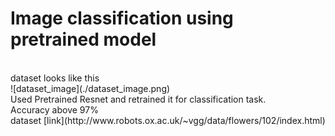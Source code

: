 # Image classification using pretrained model
<br>
dataset looks like this <br/> 
![dataset_image](./dataset_image.png)  <br/>
 Used Pretrained Resnet and retrained it for classification task.<br/>
 Accuracy above 97% <br/>
 dataset [link](http://www.robots.ox.ac.uk/~vgg/data/flowers/102/index.html)  <br/>

